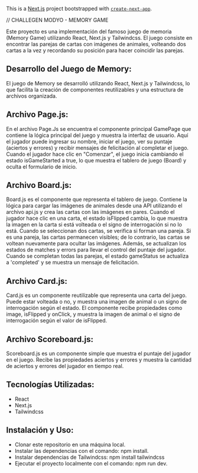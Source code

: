 This is a [Next.js](https://nextjs.org/) project bootstrapped with [`create-next-app`](https://github.com/vercel/next.js/tree/canary/packages/create-next-app).

// CHALLEGEN MODYO - MEMORY GAME

Este proyecto es una implementación del famoso juego de memoria (Memory Game) utilizando React, Next.js y Tailwindcss. El juego consiste en encontrar las parejas de cartas con imágenes de animales, volteando dos cartas a la vez y recordando su posición para hacer coincidir las parejas.

## Desarrollo del Juego de Memory:

El juego de Memory se desarrolló utilizando React, Next.js y Tailwindcss, lo que facilita la creación de componentes reutilizables y una estructura de archivos organizada.

## Archivo Page.js:

En el archivo Page.Js se encuentra el componente principal GamePage que contiene la lógica principal del juego y muestra la interfaz de usuario. Aquí el jugador puede ingresar su nombre, iniciar el juego, ver su puntaje (aciertos y errores) y recibir mensajes de felicitación al completar el juego. Cuando el jugador hace clic en "Comenzar", el juego inicia cambiando el estado isGameStarted a true, lo que muestra el tablero de juego (Board) y oculta el formulario de inicio.

## Archivo Board.js:

Board.js es el componente que representa el tablero de juego. Contiene la lógica para cargar las imágenes de animales desde una API utilizando el archivo api.js y crea las cartas con las imágenes en pares. Cuando el jugador hace clic en una carta, el estado isFlipped cambia, lo que muestra la imagen en la carta si está volteada o el signo de interrogación si no lo está. Cuando se seleccionan dos cartas, se verifica si forman una pareja. Si es una pareja, las cartas permanecen visibles; de lo contrario, las cartas se voltean nuevamente para ocultar las imágenes. Además, se actualizan los estados de matches y errors para llevar el control del puntaje del jugador. Cuando se completan todas las parejas, el estado gameStatus se actualiza a 'completed' y se muestra un mensaje de felicitación.

## Archivo Card.js:

Card.js es un componente reutilizable que representa una carta del juego. Puede estar volteada o no, y muestra una imagen de animal o un signo de interrogación según el estado. El componente recibe propiedades como image, isFlipped y onClick, y muestra la imagen de animal o el signo de interrogación según el valor de isFlipped.

## Archivo Scoreboard.js:

Scoreboard.js es un componente simple que muestra el puntaje del jugador en el juego. Recibe las propiedades aciertos y errores y muestra la cantidad de aciertos y errores del jugador en tiempo real.

## Tecnologías Utilizadas:

- React
- Next.js
- Tailwindcss
  
## Instalación y Uso:

- Clonar este repositorio en una máquina local.
- Instalar las dependencias con el comando: npm install.
- Instalar dependencias de Tailwindcss: npm install tailwindcss
- Ejecutar el proyecto localmente con el comando: npm run dev.
